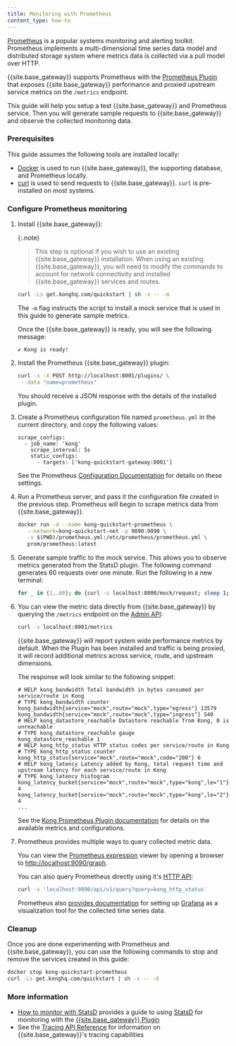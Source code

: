 ```yaml
---
title: Monitoring with Prometheus
content_type: how-to
---
```


[Prometheus](https://prometheus.io/) is a popular systems monitoring and alerting toolkit. Prometheus 
implements a multi-dimensional time series data model and distributed storage
system where metrics data is collected via a pull model over HTTP. 

{{site.base_gateway}} supports Prometheus with the [Prometheus Plugin](/hub/kong-inc/prometheus/) that exposes
{{site.base_gateway}} performance and proxied upstream service metrics on the `/metrics` endpoint.

This guide will help you setup a test {{site.base_gateway}} and
Prometheus service. Then you will generate sample requests to {{site.base_gateway}} and
observe the collected monitoring data.

### Prerequisites
This guide assumes the following tools are installed locally:
* [Docker](https://docs.docker.com/get-docker/) is used to run {{site.base_gateway}}, the supporting database, 
and Prometheus locally. 
* [curl](https://curl.se/) is used to send requests to {{site.base_gateway}}. `curl` is pre-installed on most systems.

### Configure Prometheus monitoring

1. Install {{site.base_gateway}}:

   {:.note}
      > This step is optional if you wish to use an existing {{site.base_gateway}} installation. When using an existing
        {{site.base_gateway}}, you will need to modify the commands to account for network
        connectivity and installed {{site.base_gateway}} services and routes.

   ```sh
   curl -Ls get.konghq.com/quickstart | sh -s -- -m
   ```
   The `-m` flag instructs the script to install a mock service that is used in this guide to generate sample metrics.

   Once the {{site.base_gateway}} is ready, you will see the following message:

   ```text
   ✔ Kong is ready!
   ```

1. Install the Prometheus {{site.base_gateway}} plugin:

   ```sh
   curl -s -X POST http://localhost:8001/plugins/ \
    --data "name=prometheus" 
   ```

   You should receive a JSON response with the details of the installed plugin.

1. Create a Prometheus configuration file named `prometheus.yml`
in the current directory, and copy the following values:

   ```text
   scrape_configs:
     - job_name: 'kong'
       scrape_interval: 5s
       static_configs:
         - targets: ['kong-quickstart-gateway:8001']
   ```

   See the Prometheus [Configuration Documentation](https://prometheus.io/docs/prometheus/latest/configuration/configuration/)
   for details on these settings.

1. Run a Prometheus server, and pass it the configuration file created in the previous step. Prometheus 
will begin to scrape metrics data from {{site.base_gateway}}.

   ```sh
   docker run -d --name kong-quickstart-prometheus \
      --network=kong-quickstart-net -p 9090:9090 \
      -v $(PWD)/prometheus.yml:/etc/prometheus/prometheus.yml \
      prom/prometheus:latest
   ```

1. Generate sample traffic to the mock service. This allows you to observe 
   metrics generated from the StatsD plugin. The following command generates 60 
   requests over one minute. Run the following in a new terminal:

   ```bash
   for _ in {1..60}; do {curl -s localhost:8000/mock/request; sleep 1; } done
   ```

1. You can view the metric data directly from {{site.base_gateway}} by querying the
   `/metrics` endpoint on the [Admin API](/gateway/{{page.gateway_version}}/admin-api/):

   ```sh
   curl -s localhost:8001/metrics
   ```

   {{site.base_gateway}} will report system wide performance metrics by default. 
   When the Plugin has been installed and traffic is being proxied, it will record 
   additional metrics across service, route, and upstream dimensions.

   The response will look similar to the following snippet:

   ```text
   # HELP kong_bandwidth Total bandwidth in bytes consumed per service/route in Kong
   # TYPE kong_bandwidth counter
   kong_bandwidth{service="mock",route="mock",type="egress"} 13579
   kong_bandwidth{service="mock",route="mock",type="ingress"} 540
   # HELP kong_datastore_reachable Datastore reachable from Kong, 0 is unreachable
   # TYPE kong_datastore_reachable gauge
   kong_datastore_reachable 1
   # HELP kong_http_status HTTP status codes per service/route in Kong
   # TYPE kong_http_status counter
   kong_http_status{service="mock",route="mock",code="200"} 6
   # HELP kong_latency Latency added by Kong, total request time and upstream latency for each service/route in Kong
   # TYPE kong_latency histogram
   kong_latency_bucket{service="mock",route="mock",type="kong",le="1"} 4
   kong_latency_bucket{service="mock",route="mock",type="kong",le="2"} 4
   ...
   ```

   See the [Kong Prometheus Plugin documentation](https://prometheus.io/docs/prometheus/latest/configuration/configuration://docs.konghq.com/hub/kong-inc/prometheus/)
   for details on the available metrics and configurations.

1. Prometheus provides multiple ways to query collected metric data. 
   
   You can view the [Prometheus expression](https://prometheus.io/docs/prometheus/latest/querying/basics/) viewer 
   by opening a browser to [http://localhost:9090/graph](http://localhost:9090/graph).

   You can also query Prometheus directly using it's
   [HTTP API](https://prometheus.io/docs/prometheus/latest/querying/api/):

   ```sh
   curl -s 'localhost:9090/api/v1/query?query=kong_http_status'
   ```

   Prometheus also [provides documentation](https://prometheus.io/docs/visualization/grafana/) 
   for setting up [Grafana](https://grafana.com/) as a visualization tool for the collected time series data.

### Cleanup

Once you are done experimenting with Prometheus and {{site.base_gateway}}, you can use the following
commands to stop and remove the services created in this guide:

```sh
docker stop kong-quickstart-prometheus
curl -Ls get.konghq.com/quickstart | sh -s -- -d
```

### More information
* [How to monitor with StatsD](/gateway/{{page.gateway_version}}/kong-production/monitoring/statsd/) 
provides a guide to using [StatsD](https://github.com/statsd/statsd) for monitoring with the 
[{{site.base_gateway}} Plugin](/hub/kong-inc/statsd/)
* See the [Tracing API Reference](/gateway/{{page.kong_version}}/kong-production/tracing/api/) for information
on {{site.base_gateway}}'s tracing capabilities 

